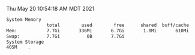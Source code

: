 Thu May 20 10:54:18 AM MDT 2021
```bash
System Memory
               total        used        free      shared  buff/cache   available
Mem:           7.7Gi       336Mi       6.7Gi       1.0Mi       610Mi       7.1Gi
Swap:          7.7Gi          0B       7.7Gi
System Storage
405M	.
```
